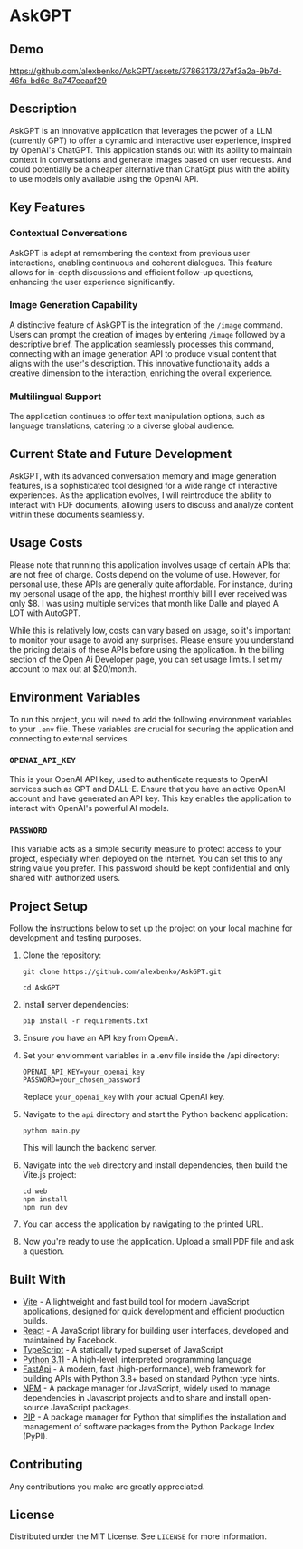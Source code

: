 # AskGPT

## Demo

https://github.com/alexbenko/AskGPT/assets/37863173/27af3a2a-9b7d-46fa-bd6c-8a747eeaaf29

## Description

AskGPT is an innovative application that leverages the power of a LLM (currently GPT) to offer a dynamic and interactive user experience, inspired by OpenAI's ChatGPT. This application stands out with its ability to maintain context in conversations and generate images based on user requests. And could potentially be a cheaper alternative than ChatGpt plus with the ability to use models only available using the OpenAi API.

## Key Features

### Contextual Conversations

AskGPT is adept at remembering the context from previous user interactions, enabling continuous and coherent dialogues. This feature allows for in-depth discussions and efficient follow-up questions, enhancing the user experience significantly.

### Image Generation Capability

A distinctive feature of AskGPT is the integration of the `/image` command. Users can prompt the creation of images by entering `/image` followed by a descriptive brief. The application seamlessly processes this command, connecting with an image generation API to produce visual content that aligns with the user's description. This innovative functionality adds a creative dimension to the interaction, enriching the overall experience.

### Multilingual Support

The application continues to offer text manipulation options, such as language translations, catering to a diverse global audience.

## Current State and Future Development

AskGPT, with its advanced conversation memory and image generation features, is a sophisticated tool designed for a wide range of interactive experiences. As the application evolves, I will reintroduce the ability to interact with PDF documents, allowing users to discuss and analyze content within these documents seamlessly.

## Usage Costs

Please note that running this application involves usage of certain APIs that are not free of charge. Costs depend on the volume of use. However, for personal use, these APIs are generally quite affordable. For instance, during my personal usage of the app, the highest monthly bill I ever received was only $8. I was using multiple services that month like Dalle and played A LOT with AutoGPT.

While this is relatively low, costs can vary based on usage, so it's important to monitor your usage to avoid any surprises. Please ensure you understand the pricing details of these APIs before using the application. In the billing section of the Open Ai Developer page, you can set usage limits. I set my account to max out at $20/month.

## Environment Variables

To run this project, you will need to add the following environment variables to your `.env` file. These variables are crucial for securing the application and connecting to external services.

### `OPENAI_API_KEY`

This is your OpenAI API key, used to authenticate requests to OpenAI services such as GPT and DALL-E. Ensure that you have an active OpenAI account and have generated an API key. This key enables the application to interact with OpenAI's powerful AI models.

### `PASSWORD`

This variable acts as a simple security measure to protect access to your project, especially when deployed on the internet. You can set this to any string value you prefer. This password should be kept confidential and only shared with authorized users.

## Project Setup

Follow the instructions below to set up the project on your local machine for development and testing purposes.

1. Clone the repository:

   ```
   git clone https://github.com/alexbenko/AskGPT.git
   ```

   ```
   cd AskGPT
   ```

2. Install server dependencies:
   ```
   pip install -r requirements.txt
   ```
3. Ensure you have an API key from OpenAI.

4. Set your enviornment variables in a .env file inside the /api directory:

   ```
   OPENAI_API_KEY=your_openai_key
   PASSWORD=your_chosen_password
   ```

   Replace `your_openai_key` with your actual OpenAI key.

5. Navigate to the `api` directory and start the Python backend application:

   ```
   python main.py
   ```

   This will launch the backend server.

6. Navigate into the `web` directory and install dependencies, then build the Vite.js project:

   ```
   cd web
   npm install
   npm run dev
   ```

7. You can access the application by navigating to the printed URL.

8. Now you're ready to use the application. Upload a small PDF file and ask a question.

## Built With

- [Vite](https://vitejs.dev/) - A lightweight and fast build tool for modern JavaScript applications, designed for quick development and efficient production builds.
- [React](https://react.dev/) - A JavaScript library for building user interfaces, developed and maintained by Facebook.
- [TypeScript](https://www.typescriptlang.org/) - A statically typed superset of JavaScript
- [Python 3.11](https://www.python.org/downloads/release/python-3110/) - A high-level, interpreted programming language
- [FastApi](https://fastapi.tiangolo.com/) - A modern, fast (high-performance), web framework for building APIs with Python 3.8+ based on standard Python type hints.
- [NPM](https://www.npmjs.com/) - A package manager for JavaScript, widely used to manage dependencies in Javascript projects and to share and install open-source JavaScript packages.
- [PIP](https://pypi.org/project/pip/) - A package manager for Python that simplifies the installation and management of software packages from the Python Package Index (PyPI).

## Contributing

Any contributions you make are greatly appreciated.

## License

Distributed under the MIT License. See `LICENSE` for more information.
